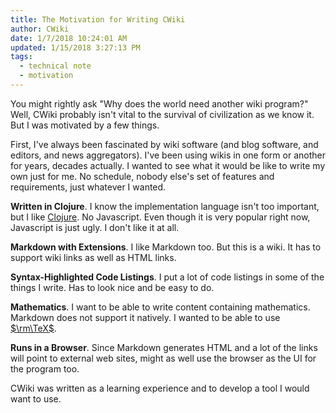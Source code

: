 ```yaml
---
title: The Motivation for Writing CWiki
author: CWiki
date: 1/7/2018 10:24:01 AM 
updated: 1/15/2018 3:27:13 PM         
tags:
  - technical note
  - motivation
---
```


You might rightly ask "Why does the world need another wiki program?" Well, CWiki probably isn't vital to the survival of civilization as we know it. But I was motivated by a few things.

First, I've always been fascinated by wiki software (and blog software, and editors, and news aggregators). I've been using wikis in one form or another for years, decades actually. I wanted to see what it would be like to write my own just for me. No schedule, nobody else's set of features and requirements, just whatever I wanted.

**Written in Clojure**. I know the implementation language isn't too important, but I like [Clojure](https://clojure.org/). No Javascript. Even though it is very popular right now, Javascript is just ugly. I don't like it at all.

**Markdown with Extensions**. I like Markdown too. But this is a wiki. It has to support wiki links as well as HTML links.

**Syntax-Highlighted Code Listings**. I put a lot of code listings in some of the things I write. Has to look nice and be easy to do.

**Mathematics**. I want to be able to write content containing mathematics. Markdown does not support it natively. I wanted to be able to use [$\rm\TeX$](https://en.wikibooks.org/wiki/LaTeX/Mathematics).

**Runs in a Browser**. Since Markdown generates HTML and a lot of the links will point to external web sites, might as well use the browser as the UI for the program too.

CWiki was written as a learning experience and to develop a tool I would want to use.

